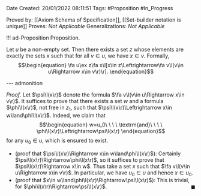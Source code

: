 <br />
<br />

Date Created: 20/01/2022 08:11:51
Tags: #Proposition #In_Progress

Proved by: [[Axiom Schema of Specification]], [[Set-builder notation is unique]]
Proves: _Not Applicable_
Generalizations: _Not Applicable_

!!! ad-Proposition Proposition.

Let $u$ be a non-empty set. Then there exists a set $z$ whose elements are exactly the sets $x$ such that for all $v\in u$, we have $x\in v$. Formally,
$$\begin{equation}
    \fa u\ex z\fa x\l[x\in z\Leftrightarrow\fa v\l(v\in u\Rightarrow x\in v\r)\r].
\end{equation}$$

--- admonition

_Proof_. Let $\psi\l(x\r)$ denote the formula $\fa v\l(v\in u\Rightarrow x\in v\r)$. It suffices to prove that there exists a set $w$ and a formula $\phi\l(x\r)$, not free in $z_1$, such that $\psi\l(x\r)\Leftrightarrow x\in w\land\phi\l(x\r)$. Indeed, we claim that
$$\begin{equation}
    w=u_0\ \ \ \ \textrm{and}\ \ \ \ \phi\l(x\r)\Leftrightarrow\psi\l(x\r)
\end{equation}$$
for any $u_0\in u$, which is ensured to exist.
* (proof that $\psi\l(x\r)\Rightarrow x\in w\land\phi\l(x\r)$): Certainly $\psi\l(x\r)\Rightarrow\phi\l(x\r)$, so it suffices to prove that $\psi\l(x\r)\Rightarrow x\in w$. Thus take a set $x$ such that $\fa v\l(v\in u\Rightarrow x\in v\r)$. In particular, we have $u_0\in u$ and hence $x\in u_0$.
* (proof that $x\in w\land\phi\l(x\r)\Rightarrow\psi\l(x\r)$): This is trivial, for $\phi\l(x\r)\Rightarrow\psi\l(x\r)$.<span style="float:right;">$\blacksquare$</span>
